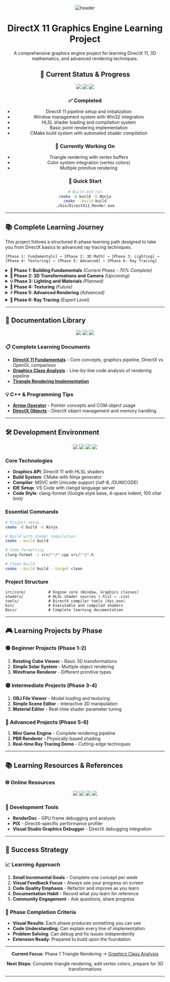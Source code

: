 <div align="center">

![header](https://capsule-render.vercel.app/api?type=transparent&color=39FF14&height=150&section=header&text=DirectX%2011%20Engine&fontSize=70&animation=fadeIn&fontColor=39FF14&desc=Complete%20Learning%20Journey%20from%20Fundamentals%20to%20Ray%20Tracing&descSize=20&descAlignY=75)

# DirectX 11 Graphics Engine Learning Project

A comprehensive graphics engine project for learning DirectX 11, 3D mathematics, and advanced rendering techniques.

## 🎯 Current Status & Progress

<p align="center">
  <img src="https://img.shields.io/badge/Phase_1-Fundamentals-39FF14?style=for-the-badge&logo=directx&logoColor=white"/>
  <img src="https://img.shields.io/badge/Point_Rendering-✅_Complete-00AA00?style=for-the-badge"/>
  <img src="https://img.shields.io/badge/Next_Goal-Triangle_Rendering-FF8C00?style=for-the-badge"/>
</p>

### ✅ Completed

- DirectX 11 pipeline setup and initialization
- Window management system with Win32 integration
- HLSL shader loading and compilation system
- Basic point rendering implementation
- CMake build system with automated shader compilation

### 🎯 Currently Working On

- Triangle rendering with vertex buffers
- Color system integration (vertex colors)
- Multiple primitive rendering

### 🚀 Quick Start

```bash
# Build and run
cmake -B build -G Ninja
cmake --build build
./bin/DirectX11_Render.exe
```

</div>

---

## 📚 Complete Learning Journey

This project follows a structured 6-phase learning path designed to take you from DirectX basics to advanced ray tracing techniques.

```
[Phase 1: Fundamentals] → [Phase 2: 3D Math] → [Phase 3: Lighting] → [Phase 4: Texturing] → [Phase 5: Advanced] → [Phase 6: Ray Tracing]
```

<details>
<summary><strong>📖 Phase 1: Building Fundamentals</strong> <em>(Current Phase - 70% Complete)</em></summary>
<div align="left">

### Learning Goals

- Master vertex buffers and input layouts
- Understand primitive types (POINTLIST, TRIANGLELIST, TRIANGLESTRIP)
- Implement basic shader pipeline

### Current Progress

- [x] Point rendering implementation ✅
- [x] Basic pipeline setup ✅
- [x] Shader loading system ✅
- [x] Triangle rendering ✅
- [x] Vertex color system ✅
- [ ] Multiple object rendering with index buffers

### Key Implementation

```cpp
// Next: Triangle vertices with colors
struct Vertex {
    DirectX::XMFLOAT3 position;
    DirectX::XMFLOAT4 color;
};

float triangle[] = {
    -0.5f, -0.5f, 0.0f,  // Bottom left
     0.5f, -0.5f, 0.0f,  // Bottom right
     0.0f,  0.5f, 0.0f   // Top
};
```

</div>
</details>

<details>
<summary><strong>🎲 Phase 2: 3D Transformations and Camera</strong> <em>(Upcoming)</em></summary>
<div align="left">

### Core Concepts

- **World Matrix**: Object position, rotation, scale transformations
- **View Matrix**: Camera position and direction handling
- **Projection Matrix**: 3D to 2D projection mathematics

### Implementation Goals

- [ ] Constant buffer system for matrix data
- [ ] Camera class with view matrix generation
- [ ] 3D cube rendering with depth buffer
- [ ] Transformation animations (rotating objects, camera movement)

### Required Components

```cpp
struct MatrixBuffer {
    DirectX::XMMATRIX world;
    DirectX::XMMATRIX view;
    DirectX::XMMATRIX projection;
};

class Camera {
    DirectX::XMFLOAT3 position;
    DirectX::XMFLOAT3 target;
    DirectX::XMFLOAT3 up;
    DirectX::XMMATRIX GetViewMatrix();
};
```

</div>
</details>

<details>
<summary><strong>💡 Phase 3: Lighting and Materials</strong> <em>(Planned)</em></summary>
<div align="left">

### Phong Lighting Model Implementation

- **Ambient Light**: Base illumination level
- **Diffuse Light**: Surface angle-dependent lighting
- **Specular Light**: Reflection-based highlights

### Advanced Features

- Multiple light source types (Directional, Point, Spot)
- Material system with ambient/diffuse/specular properties
- Normal mapping with tangent space calculations

### HLSL Implementation Preview

```hlsl
// Pixel Shader lighting calculation
float3 lightDir = normalize(lightPos - worldPos);
float diffuse = max(dot(normal, lightDir), 0.0);
float3 finalColor = baseColor * (ambient + diffuse);
```

</div>
</details>

<details>
<summary><strong>🎨 Phase 4: Texturing</strong> <em>(Future)</em></summary>
<div align="left">

### Texture Pipeline

- WIC texture loading system
- Sampler state configuration
- UV mapping and coordinate systems
- Multi-texturing (Diffuse, Normal, Specular maps)

### Advanced Techniques

- Cube mapping for environment reflections
- Mipmap generation and usage
- Texture atlasing and optimization

</div>
</details>

<details>
<summary><strong>⚡ Phase 5: Advanced Rendering</strong> <em>(Advanced)</em></summary>
<div align="left">

### Major Features

- **Shadow Mapping**: Real-time shadow generation with PCF
- **Post Processing**: Bloom, tone mapping, FXAA anti-aliasing
- **Deferred Rendering**: G-buffer implementation for complex scenes
- **SSAO**: Screen space ambient occlusion for realistic depth

</div>
</details>

<details>
<summary><strong>🌟 Phase 6: Ray Tracing</strong> <em>(Expert Level)</em></summary>
<div align="left">

### Ray Tracing Fundamentals

- Ray-triangle intersection algorithms
- Recursive ray tracing for reflections/refractions
- Compute shader implementation

### Advanced Ray Tracing

- BVH acceleration structures
- Path tracing with Monte Carlo methods
- Real-time optimization and denoising

```hlsl
[numthreads(8, 8, 1)]
void RaytraceCS(uint3 id : SV_DispatchThreadID) {
    Ray ray = GenerateRay(id.xy);
    float3 color = Trace(ray);
    output[id.xy] = float4(color, 1.0);
}
```

</div>
</details>

---

## 📖 Documentation Library

<p align="center">
  <img src="https://img.shields.io/badge/Documentation-Complete_Guides-4A90E2?style=for-the-badge&logo=gitbook&logoColor=white"/>
  <img src="https://img.shields.io/badge/Analysis-Code_Deep_Dive-E85D75?style=for-the-badge&logo=microscope&logoColor=white"/>
  <img src="https://img.shields.io/badge/Reference-C++_DirectX-9B59B6?style=for-the-badge&logo=cplusplus&logoColor=white"/>
</p>

### 📋 Complete Learning Documents

- **[DirectX 11 Fundamentals](./Docs/DirectX/01_DirectX11_Fundamentals.md)** - Core concepts, graphics pipeline, DirectX vs OpenGL comparison
- **[Graphics Class Analysis](./Docs/DirectX/02_Graphics_Class_Analysis.md)** - Line-by-line code analysis of rendering pipeline
- **[Tirangle Rendering Implementation](./Docs/DirectX/03_Triangle_Rendering.md)**

### 💡 C++ & Programming Tips

- **[Arrow Operator](./Docs/Tips/Arrow_Operator.md)** - Pointer concepts and COM object usage
- **[DirectX Objects](./Docs/Tips/Com_Objects.md)** - DirectX object management and memory handling

---

## 🛠️ Development Environment

<p align="center">
  <img src="https://img.shields.io/badge/Platform-Windows_10/11-0078D4?style=for-the-badge&logo=windows&logoColor=white"/>
  <img src="https://img.shields.io/badge/Language-C++17-00599C?style=for-the-badge&logo=c%2B%2B&logoColor=white"/>
  <img src="https://img.shields.io/badge/Build-CMake_Ninja-064F8C?style=for-the-badge&logo=cmake&logoColor=white"/>
  <img src="https://img.shields.io/badge/Graphics-DirectX_11-107C10?style=for-the-badge&logo=xbox&logoColor=white"/>
</p>

### Core Technologies

- **Graphics API**: DirectX 11 with HLSL shaders
- **Build System**: CMake with Ninja generator
- **Compiler**: MSVC with Unicode support (/utf-8, /DUNICODE)
- **IDE Setup**: VS Code with clangd language server
- **Code Style**: clang-format (Google style base, 4-space indent, 100 char limit)

### Essential Commands

```bash
# Project setup
cmake -B build -G Ninja

# Build with shader compilation
cmake --build build

# Code formatting
clang-format -i src/**/*.cpp src/**/*.h

# Clean build
cmake --build build --target clean
```

### Project Structure

```
src/core/          # Engine core (Window, Graphics classes)
shaders/           # HLSL shader sources (.hlsl → .cso)
tools/             # DirectX compiler tools (dxc.exe)
bin/               # Executable and compiled shaders
Docs/              # Complete learning documentation
```

---

## 🎮 Learning Projects by Phase

### 🟢 Beginner Projects (Phase 1-2)

1. **Rotating Cube Viewer** - Basic 3D transformations
2. **Simple Solar System** - Multiple object rendering
3. **Wireframe Renderer** - Different primitive types

### 🟡 Intermediate Projects (Phase 3-4)

1. **OBJ File Viewer** - Model loading and texturing
2. **Simple Scene Editor** - Interactive 3D manipulation
3. **Material Editor** - Real-time shader parameter tuning

### 🔴 Advanced Projects (Phase 5-6)

1. **Mini Game Engine** - Complete rendering pipeline
2. **PBR Renderer** - Physically-based shading
3. **Real-time Ray Tracing Demo** - Cutting-edge techniques

---

## 📚 Learning Resources & References

### 🌐 Online Resources

<p align="center">
  <a href="https://docs.microsoft.com/en-us/windows/win32/direct3d11/"><img src="https://img.shields.io/badge/Microsoft_DirectX_11_Docs-0078D4?style=flat-square&logo=microsoft&logoColor=white"/></a>
  <a href="https://learnopengl.com/"><img src="https://img.shields.io/badge/LearnOpenGL-Similar_Concepts-E97627?style=flat-square&logo=opengl&logoColor=white"/></a>
  <a href="https://www.scratchapixel.com/"><img src="https://img.shields.io/badge/Scratchapixel-Graphics_Theory-4A90E2?style=flat-square&logo=scratchapixel&logoColor=white"/></a>
  <a href="https://developer.nvidia.com/gpugems"><img src="https://img.shields.io/badge/GPU_Gems-Advanced_Techniques-76B900?style=flat-square&logo=nvidia&logoColor=white"/></a>
</p>

### 🔧 Development Tools

- **RenderDoc** - GPU frame debugging and analysis
- **PIX** - DirectX-specific performance profiler
- **Visual Studio Graphics Debugger** - DirectX debugging integration

---

## 🚀 Success Strategy

### 📈 Learning Approach

1. **Small Incremental Goals** - Complete one concept per week
2. **Visual Feedback Focus** - Always see your progress on screen
3. **Code Quality Emphasis** - Refactor and improve as you learn
4. **Documentation Habit** - Record what you learn for reference
5. **Community Engagement** - Ask questions, share progress

### 🎯 Phase Completion Criteria

- **Visual Results**: Each phase produces something you can see
- **Code Understanding**: Can explain every line of implementation
- **Problem Solving**: Can debug and fix issues independently
- **Extension Ready**: Prepared to build upon the foundation

---

<div align="center">

**Current Focus**: Phase 1 Triangle Rendering → [Graphics Class Analysis](./Docs/DirectX/02_Graphics_Class_Analysis.md)

**Next Steps**: Complete triangle rendering, add vertex colors, prepare for 3D transformations

---

</div>
